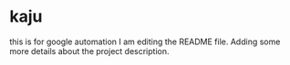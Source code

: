 # kaju
this is for google automation
I am editing the README file. Adding some more details about the project description.
